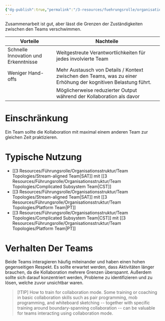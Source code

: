 ```yaml
---
{"dg-publish":true,"permalink":"/3-resources/fuehrungsrolle/organisationsstruktur/team-topologies/collaboration/","created":"2024-06-23T19:53:53.126+02:00","updated":"2024-04-29T07:29:25.987+02:00"}
---
```



Zusammenarbeit ist gut, aber lässt die Grenzen der Zuständigkeiten zwischen den Teams verschwimmen.

| Vorteile                             | Nachteile                                                                                                      |
| ------------------------------------ | -------------------------------------------------------------------------------------------------------------- |
| Schnelle Innovation und Erkenntnisse | Weitgestreute Verantwortlichkeiten für jedes involvierte Team                                                  |
| Weniger Hand-offs                    | Mehr Austausch von Details / Kontext zwischen den Teams, was zu einer Erhöhung der kognitiven Belastung führt. |
|                                      | Möglicherweise reduzierter Output während der Kollaboration als davor                                          |

# Einschränkung

Ein Team sollte die Kollaboration mit maximal einem anderen Team zur gleichen Zeit praktizieren.

# Typische Nutzung

- [[3 Resources/Führungsrolle/Organisationsstruktur/Team Topologies/Stream-aligned Team\|SAT]] mit [[3 Resources/Führungsrolle/Organisationsstruktur/Team Topologies/Complicated Subsystem Team\|CST]]
- [[3 Resources/Führungsrolle/Organisationsstruktur/Team Topologies/Stream-aligned Team\|SAT]] mit [[3 Resources/Führungsrolle/Organisationsstruktur/Team Topologies/Platform Team\|PT]]
- [[3 Resources/Führungsrolle/Organisationsstruktur/Team Topologies/Complicated Subsystem Team\|CST]] mit [[3 Resources/Führungsrolle/Organisationsstruktur/Team Topologies/Platform Team\|PT]]

# Verhalten Der Teams

Beide Teams interagieren häufig miteinander und haben einen hohen gegenseitigen Respekt. Es sollte erwartet werden, dass Aktivitäten länger brauchen, da die Kollaboration mehrere Grenzen überspannt. Außerdem sollte sich darauf konzentriert werden, Probleme zu identifizieren und zu lösen, welche zuvor unsichtbar waren.

> [!TIP] How to train for collaboration mode.
> Some training or coaching in basic collaboration skills such as pair programming, mob programming, and whiteboard sketching -- together with specific training around boundary-spanning collaboration -- can be valuable for teams interacting using collaboration mode.
